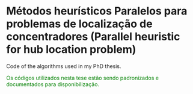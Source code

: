 # Métodos heurísticos Paralelos para problemas de localização de concentradores (Parallel heuristic for hub location problem)

Code of the algorithms used in my PhD thesis. 

<font color="green"> Os códigos utilizados nesta tese estão sendo padronizados e documentados para disponibilização.</font>
